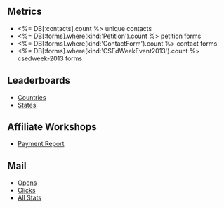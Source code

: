 ## Metrics

- <%= DB[:contacts].count %> unique contacts
- <%= DB[:forms].where(kind:'Petition').count %> petition forms
- <%= DB[:forms].where(kind:'ContactForm').count %> contact forms
- <%= DB[:forms].where(kind:'CSEdWeekEvent2013').count %> csedweek-2013 forms

## Leaderboards

- [Countries](/private/countries_leaderboard)
- [States](/private/states_leaderboard)

## Affiliate Workshops

- [Payment Report](/private/professional-development-workshop-report)

## Mail

- [Opens](/private/poste-opens)
- [Clicks](/private/poste-clicks)
- [All Stats](/private/poste-stats)
